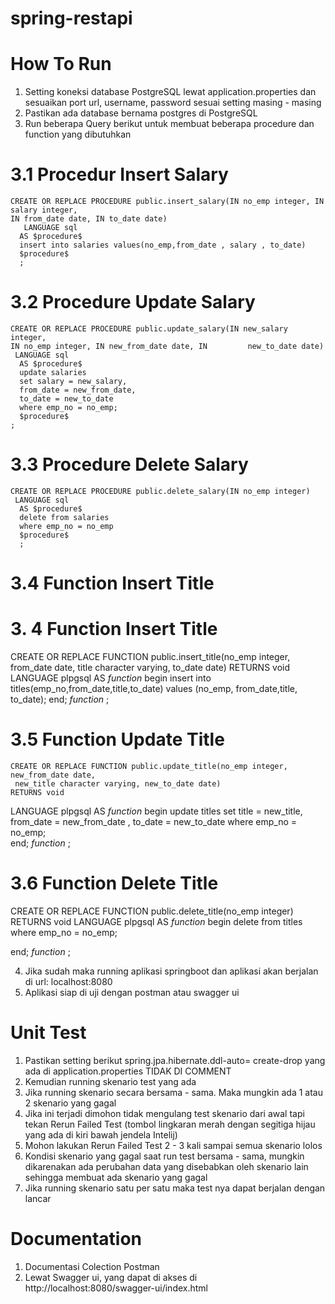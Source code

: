 ﻿# spring-restapi

 # How To Run
 1. Setting koneksi database PostgreSQL lewat application.properties dan sesuaikan port url, username, password sesuai setting masing - masing
 2. Pastikan ada database bernama postgres di PostgreSQL
 3. Run beberapa Query berikut untuk membuat beberapa procedure dan function yang dibutuhkan
# 3.1 Procedur Insert Salary

    CREATE OR REPLACE PROCEDURE public.insert_salary(IN no_emp integer, IN salary integer,
    IN from_date date, IN to_date date)
       LANGUAGE sql
      AS $procedure$
      insert into salaries values(no_emp,from_date , salary , to_date)
      $procedure$
      ;
    
# 3.2 Procedure Update Salary
    
    CREATE OR REPLACE PROCEDURE public.update_salary(IN new_salary integer,
    IN no_emp integer, IN new_from_date date, IN         new_to_date date)
     LANGUAGE sql
      AS $procedure$
      update salaries 
      set salary = new_salary,
      from_date = new_from_date,
      to_date = new_to_date
      where emp_no = no_emp;
      $procedure$
    ;

# 3.3 Procedure Delete Salary

    CREATE OR REPLACE PROCEDURE public.delete_salary(IN no_emp integer)
     LANGUAGE sql
      AS $procedure$
      delete from salaries
      where emp_no = no_emp
      $procedure$
      ;
    
# 3.4 Function Insert Title
# 3. 4 Function Insert Title
CREATE OR REPLACE FUNCTION public.insert_title(no_emp integer,
from_date date, title character varying, to_date date) 
RETURNS void 
LANGUAGE plpgsql 
AS $function$ 
begin 
insert into titles(emp_no,from_date,title,to_date)
values (no_emp, from_date,title, to_date); 
end; 
$function$
;

# 3.5 Function Update Title

    CREATE OR REPLACE FUNCTION public.update_title(no_emp integer, new_from_date date,
     new_title character varying, new_to_date date)
    RETURNS void
   LANGUAGE plpgsql
    AS $function$
    begin
	  update titles 
	  set title = new_title,
	from_date = new_from_date ,
	  to_date = new_to_date
	where emp_no = no_emp; 	
  end;
  $function$
  ;

# 3.6 Function Delete Title

CREATE OR REPLACE FUNCTION public.delete_title(no_emp integer)
 RETURNS void
 LANGUAGE plpgsql
AS $function$
begin
	delete from titles
	where emp_no = no_emp;
	
end;
$function$
;


4. Jika sudah maka running aplikasi springboot dan aplikasi akan berjalan di url: localhost:8080
5. Aplikasi siap di uji dengan postman atau swagger ui

# Unit Test
1. Pastikan setting berikut spring.jpa.hibernate.ddl-auto= create-drop yang ada di application.properties TIDAK DI COMMENT
2. Kemudian running skenario test yang ada
3. Jika running skenario secara bersama - sama. Maka mungkin ada 1 atau 2 skenario yang gagal
4. Jika ini terjadi dimohon tidak mengulang test skenario dari awal tapi tekan Rerun Failed Test (tombol lingkaran merah dengan segitiga hijau yang ada di kiri bawah jendela Intelij)
5. Mohon lakukan Rerun Failed Test 2 - 3 kali sampai semua skenario lolos
6. Kondisi skenario yang gagal saat run test bersama - sama, mungkin dikarenakan ada perubahan data yang disebabkan oleh skenario lain sehingga membuat ada skenario yang gagal
7. Jika running skenario satu per satu maka test nya dapat berjalan dengan lancar

# Documentation
1. Documentasi Colection Postman
2. Lewat Swagger ui, yang dapat di akses di http://localhost:8080/swagger-ui/index.html
